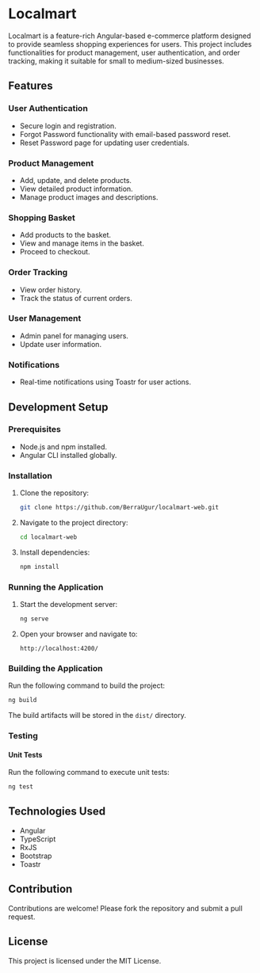 # Localmart
Localmart is a feature-rich Angular-based e-commerce platform designed to provide seamless shopping experiences for users. This project includes functionalities for product management, user authentication, and order tracking, making it suitable for small to medium-sized businesses.

## Features

### User Authentication
- Secure login and registration.
- Forgot Password functionality with email-based password reset.
- Reset Password page for updating user credentials.

### Product Management
- Add, update, and delete products.
- View detailed product information.
- Manage product images and descriptions.

### Shopping Basket
- Add products to the basket.
- View and manage items in the basket.
- Proceed to checkout.

### Order Tracking
- View order history.
- Track the status of current orders.

### User Management
- Admin panel for managing users.
- Update user information.

### Notifications
- Real-time notifications using Toastr for user actions.

## Development Setup

### Prerequisites
- Node.js and npm installed.
- Angular CLI installed globally.

### Installation
1. Clone the repository:
   ```bash
   git clone https://github.com/BerraUgur/localmart-web.git
   ```
2. Navigate to the project directory:
   ```bash
   cd localmart-web
   ```
3. Install dependencies:
   ```bash
   npm install
   ```

### Running the Application
1. Start the development server:
   ```bash
   ng serve
   ```
2. Open your browser and navigate to:
   ```
   http://localhost:4200/
   ```

### Building the Application
Run the following command to build the project:
```bash
ng build
```
The build artifacts will be stored in the `dist/` directory.

### Testing
#### Unit Tests
Run the following command to execute unit tests:
```bash
ng test
```

## Technologies Used
- Angular
- TypeScript
- RxJS
- Bootstrap
- Toastr

## Contribution
Contributions are welcome! Please fork the repository and submit a pull request.

## License
This project is licensed under the MIT License.
